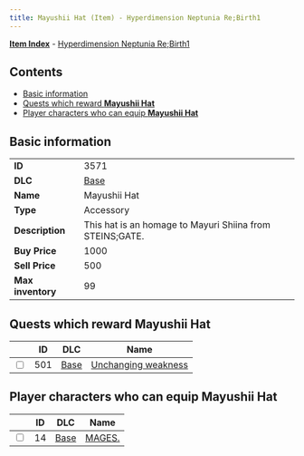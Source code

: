 ```yaml
---
title: Mayushii Hat (Item) - Hyperdimension Neptunia Re;Birth1
---
```


[**Item Index**](/neptunia/rb1/item/index.html) - [Hyperdimension Neptunia Re;Birth1](/neptunia/rb1)

## Contents

- [Basic information](#basic-information)
- [Quests which reward **Mayushii Hat**](#quests-which-reward-mayushii-hat)
- [Player characters who can equip **Mayushii Hat**](#player-characters-who-can-equip-mayushii-hat)

## Basic information

|   |   |
| -- | -- |
| **ID** | 3571 |
| **DLC** | [Base](/neptunia/rb1/dlc/1-base.html) |
| **Name** | Mayushii Hat |
| **Type** | Accessory |
| **Description** | This hat is an homage to Mayuri Shiina from STEINS;GATE. |
| **Buy Price** | 1000 |
| **Sell Price** | 500 |
| **Max inventory** | 99 |


## Quests which reward **Mayushii Hat**

|    | ID | DLC | Name |
| -- | -- | --- | ---- |
| <input type="checkbox" id="rb1-quest-1-501" class="trackbox" /> | 501 | [Base](/neptunia/rb1/dlc/1-base.html) | [Unchanging weakness](/neptunia/rb1/quest/1-501-unchanging-weakness.html) |


## Player characters who can equip **Mayushii Hat**

|    | ID | DLC | Name |
| -- | -- | --- | ---- |
| <input type="checkbox" id="rb1-player-1-14" class="trackbox" /> | 14 | [Base](/neptunia/rb1/dlc/1-base.html) | [MAGES.](/neptunia/rb1/player/1-14-mages.html) |
